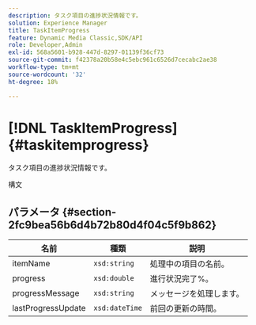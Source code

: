 ```yaml
---
description: タスク項目の進捗状況情報です。
solution: Experience Manager
title: TaskItemProgress
feature: Dynamic Media Classic,SDK/API
role: Developer,Admin
exl-id: 568a5601-b928-447d-8297-01139f36cf73
source-git-commit: f42378a20b58e4c5ebc961c6526d7cecabc2ae38
workflow-type: tm+mt
source-wordcount: '32'
ht-degree: 18%

---
```


# [!DNL TaskItemProgress]{#taskitemprogress}

タスク項目の進捗状況情報です。

構文

## パラメータ {#section-2fc9bea56b6d4b72b80d4f04c5f9b862}

| 名前 | 種類 | 説明 |
|---|---|---|
| itemName | `xsd:string` | 処理中の項目の名前。 |
| progress | `xsd:double` | 進行状況完了%。 |
| progressMessage | `xsd:string` | メッセージを処理します。 |
| lastProgressUpdate | `xsd:dateTime` | 前回の更新の時間。 |

